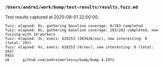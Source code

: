 ### `/Users/andrei/work/bump/test-results/results.fuzz.md` 

 Test results captured at 2025-08-01 22:00:00. 

```log
fuzz: elapsed: 0s, gathering baseline coverage: 0/283 completed
fuzz: elapsed: 0s, gathering baseline coverage: 283/283 completed, now fuzzing with 14 workers
fuzz: elapsed: 3s, execs: 610253 (203416/sec), new interesting: 0 (total: 283)
fuzz: elapsed: 4s, execs: 610253 (0/sec), new interesting: 0 (total: 283)
PASS
ok  	github.com/andreimerlescu/bump/bump	4.197s
```

